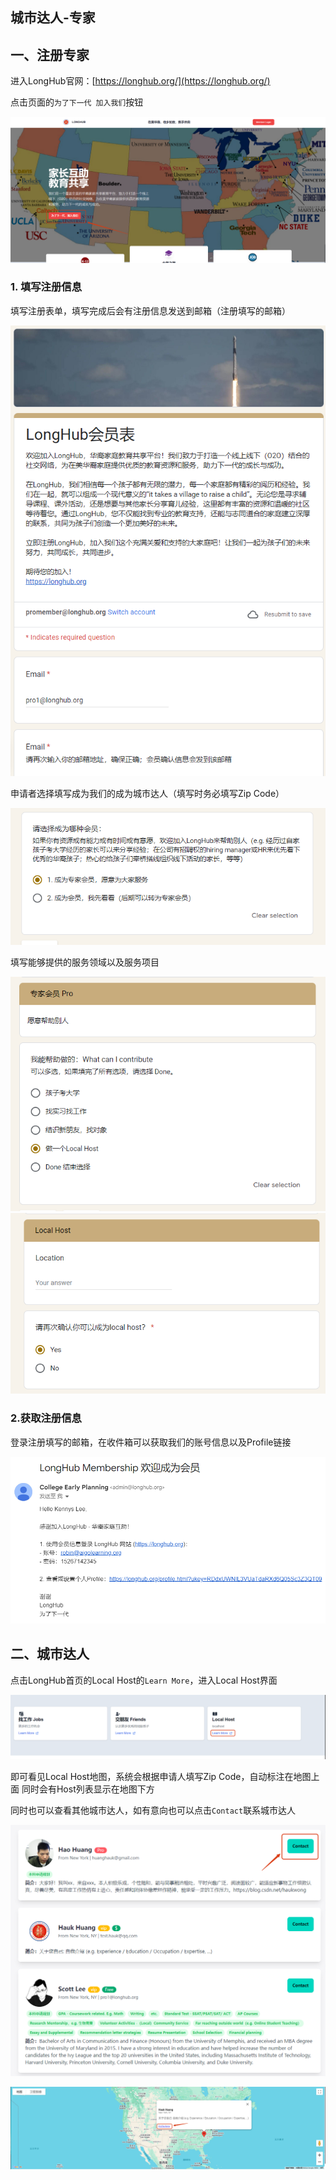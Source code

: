 ## 城市达人-专家

## 一、注册专家

进入LongHub官网：[https://longhub.org/](https://longhub.org/)

点击页面的`为了下一代 加入我们`按钮

![img](../assets/0.png)

### 1. 填写注册信息

填写注册表单，填写完成后会有注册信息发送到邮箱（注册填写的邮箱）

![img](../assets/1.png)

申请者选择填写成为我们的成为城市达人（填写时务必填写Zip Code）

![img](../assets/2.png)

填写能够提供的服务领域以及服务项目

![img](../assets/100.png)
![img](../assets/101.png)

### 2.获取注册信息

登录注册填写的邮箱，在收件箱可以获取我们的账号信息以及Profile链接

![img](../assets/48.png)

## 二、城市达人

点击LongHub首页的Local Host的`Learn More`，进入Local Host界面

![img](../assets/102.png)

即可看见Local Host地图，系统会根据申请人填写Zip Code，自动标注在地图上面
同时会有Host列表显示在地图下方

同时也可以查看其他城市达人，如有意向也可以点击`Contact`联系城市达人

![img](../assets/108.png)

![img](../assets/109.png)

